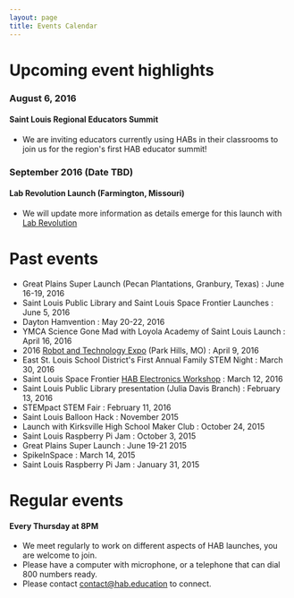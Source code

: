 ```yaml
---
layout: page
title: Events Calendar
---
```


# Upcoming event highlights

### August 6, 2016

#### Saint Louis Regional Educators Summit


- We are inviting educators currently using HABs in their classrooms to join us for the region's first HAB educator summit!
 

### September 2016 (Date TBD)

#### Lab Revolution Launch (Farmington, Missouri)


- We will update more information as details emerge for this launch with [Lab Revolution](labrevo.org)


# Past events

- Great Plains Super Launch (Pecan Plantations, Granbury, Texas) : June 16-19, 2016
- Saint Louis Public Library and Saint Louis Space Frontier Launches : June 5, 2016
- Dayton Hamvention : May 20-22, 2016 
- YMCA Science Gone Mad with Loyola Academy of Saint Louis Launch : April 16, 2016
- 2016 [Robot and Technology Expo](https://sites.google.com/site/2016robotechnoexpo/) (Park Hills, MO) : April 9, 2016
- East St. Louis School District's First Annual Family STEM Night : March 30, 2016
- Saint Louis Space Frontier [HAB Electronics Workshop](http://www.meetup.com/Saint-Louis-Space-Frontier-Meetup/events/229409905/?_af=event&_af_eid=229409905) : March 12, 2016
- Saint Louis Public Library presentation (Julia Davis Branch) : February 13, 2016
- STEMpact STEM Fair : February 11, 2016
- Saint Louis Balloon Hack : November 2015
- Launch with Kirksville High School Maker Club : October 24, 2015
- Saint Louis Raspberry Pi Jam : October 3, 2015
- Great Plains Super Launch : June 19-21 2015
- SpikeInSpace : March 14, 2015
- Saint Louis Raspberry Pi Jam : January 31, 2015

# Regular events

#### Every Thursday at 8PM

- We meet regularly to work on different aspects of HAB launches, you are welcome to join. 
- Please have a computer with microphone, or a telephone that can dial 800 numbers ready.
- Please contact contact@hab.education to connect. 

 
